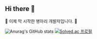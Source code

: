 ## Hi there 👋
🐥 이제 막 시작한 병아리 개발자입니다. 🐥

<!--
**oxlzlo/oxlzlo** is a ✨ _special_ ✨ repository because its `README.md` (this file) appears on your GitHub profile.

Here are some ideas to get you started:

- 🔭 I’m currently working on ...
- 🌱 I’m currently learning ...
- 👯 I’m looking to collaborate on ...
- 🤔 I’m looking for help with ...
- 💬 Ask me about ...
- 📫 How to reach me: ...
- 😄 Pronouns: ...
- ⚡ Fun fact: ...

![Top Langs](https://github-readme-stats.vercel.app/api/top-langs/?username=oxlzlo&layout=compact)
-->
![Anurag's GitHub stats](https://github-readme-stats.vercel.app/api?username=oxlzlo&show_icons=true&theme=buefy)
[![Solved.ac
프로필](http://mazassumnida.wtf/api/v2/generate_badge?boj=yeojin58)](https://solved.ac/yeojin58)
